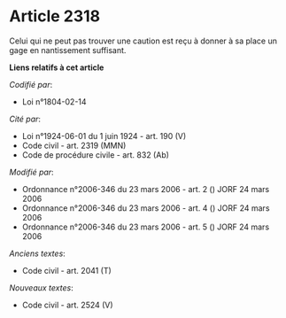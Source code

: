 # Article 2318

Celui qui ne peut pas trouver une caution est reçu à donner à sa place un gage en nantissement suffisant.

**Liens relatifs à cet article**

_Codifié par_:

  - Loi n°1804-02-14

_Cité par_:

  - Loi n°1924-06-01 du 1 juin 1924 - art. 190 (V)
  - Code civil - art. 2319 (MMN)
  - Code de procédure civile - art. 832 (Ab)

_Modifié par_:

  - Ordonnance n°2006-346 du 23 mars 2006 - art. 2 () JORF 24 mars 2006
  - Ordonnance n°2006-346 du 23 mars 2006 - art. 4 () JORF 24 mars 2006
  - Ordonnance n°2006-346 du 23 mars 2006 - art. 5 () JORF 24 mars 2006

_Anciens textes_:

  - Code civil - art. 2041 (T)

_Nouveaux textes_:

  - Code civil - art. 2524 (V)
